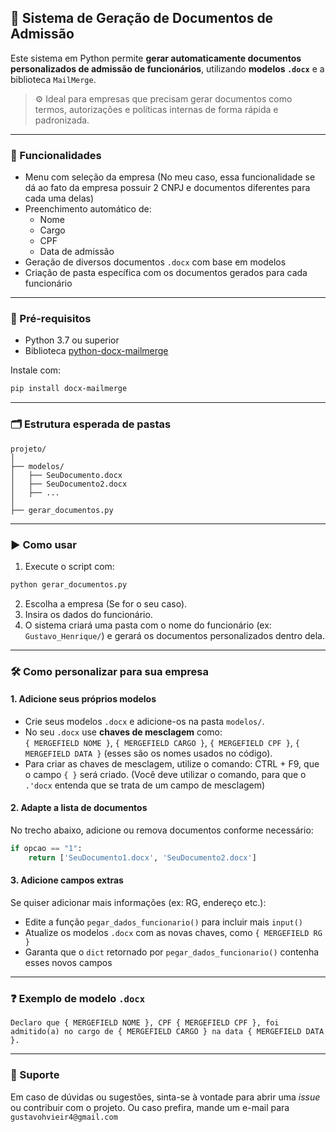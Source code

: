 ## 📝 Sistema de Geração de Documentos de Admissão

Este sistema em Python permite **gerar automaticamente documentos personalizados de admissão de funcionários**, utilizando **modelos `.docx`** e a biblioteca `MailMerge`.

> ⚙️ Ideal para empresas que precisam gerar documentos como termos, autorizações e políticas internas de forma rápida e padronizada.

---

### 📌 Funcionalidades

- Menu com seleção da empresa (No meu caso, essa funcionalidade se dá ao fato da empresa possuir 2 CNPJ e documentos diferentes para cada uma delas)
- Preenchimento automático de:
  - Nome
  - Cargo
  - CPF
  - Data de admissão
- Geração de diversos documentos `.docx` com base em modelos
- Criação de pasta específica com os documentos gerados para cada funcionário

---

### 🧩 Pré-requisitos

- Python 3.7 ou superior
- Biblioteca [python-docx-mailmerge](https://pypi.org/project/python-docx-mailmerge/)

Instale com:

```bash
pip install docx-mailmerge
```


---

### 🗂 Estrutura esperada de pastas

```
projeto/
│
├── modelos/
│   ├── SeuDocumento.docx
│   ├── SeuDocumento2.docx
│   ├── ...
│
├── gerar_documentos.py
```

---

### ▶️ Como usar

1. Execute o script com:

```bash
python gerar_documentos.py
```

2. Escolha a empresa (Se for o seu caso).
3. Insira os dados do funcionário.
4. O sistema criará uma pasta com o nome do funcionário (ex: `Gustavo_Henrique/`) e gerará os documentos personalizados dentro dela.

---

### 🛠 Como personalizar para sua empresa

#### 1. Adicione seus próprios modelos

- Crie seus modelos `.docx` e adicione-os na pasta `modelos/`.
- No seu `.docx` use **chaves de mesclagem** como:  
  `{ MERGEFIELD NOME }`, `{ MERGEFIELD CARGO }`, `{ MERGEFIELD CPF }`, `{ MERGEFIELD DATA }` (esses são os nomes usados no código).
- Para criar as chaves de mesclagem, utilize o comando: CTRL + F9, que o campo `{ }` será criado. (Você deve utilizar o comando, para que o `.'docx` entenda que se trata de um campo de mesclagem)

#### 2. Adapte a lista de documentos

No trecho abaixo, adicione ou remova documentos conforme necessário:

```python
if opcao == "1":
    return ['SeuDocumento1.docx', 'SeuDocumento2.docx']
```

#### 3. Adicione campos extras

Se quiser adicionar mais informações (ex: RG, endereço etc.):

- Edite a função `pegar_dados_funcionario()` para incluir mais `input()`
- Atualize os modelos `.docx` com as novas chaves, como `{ MERGEFIELD RG }`
- Garanta que o `dict` retornado por `pegar_dados_funcionario()` contenha esses novos campos

---

### ❓ Exemplo de modelo `.docx`

```text
Declaro que { MERGEFIELD NOME }, CPF { MERGEFIELD CPF }, foi admitido(a) no cargo de { MERGEFIELD CARGO } na data { MERGEFIELD DATA }.
```

---

### 📩 Suporte

Em caso de dúvidas ou sugestões, sinta-se à vontade para abrir uma *issue* ou contribuir com o projeto. Ou caso prefira, mande um e-mail para `gustavohvieir4@gmail.com`
